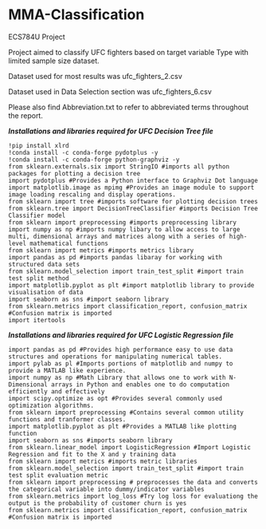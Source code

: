 # MMA-Classification
ECS784U Project

Project aimed to classify UFC fighters based on target variable Type with limited sample size dataset.

Dataset used for most results was ufc_fighters_2.csv

Dataset used in Data Selection section was ufc_fighters_6.csv

Please also find Abbreviation.txt to refer to abbreviated terms throughout the report.

***Installations and libraries required for UFC Decision Tree file***
```
!pip install xlrd
!conda install -c conda-forge pydotplus -y
!conda install -c conda-forge python-graphviz -y
from sklearn.externals.six import StringIO #imports all python packages for plotting a decision tree
import pydotplus #Provides a Python interface to Graphviz Dot language
import matplotlib.image as mpimg #Provides an image module to support image loading rescaling and display operations.
from sklearn import tree #imports software for plotting decision trees
from sklearn.tree import DecisionTreeClassifier #imports Decision Tree Classifier model
from sklearn import preprocessing #imports preprocessing library
import numpy as np #imports numpy libary to allow access to large multi, dimensional arrays and matrices along with a series of high-level mathematical functions
from sklearn import metrics #imports metrics library
import pandas as pd #imports pandas libaray for working with structured data sets
from sklearn.model_selection import train_test_split #import train test split method
import matplotlib.pyplot as plt #import matplotlib library to provide visualisation of data
import seaborn as sns #import seaborn library
from sklearn.metrics import classification_report, confusion_matrix #Confusion matrix is imported
import itertools
```

***Installations and libraries required for UFC Logistic Regression file***
```
import pandas as pd #Provides high performance easy to use data structures and operations for manipulating numerical tables.
import pylab as pl #Imports portions of matplotlib and numpy to provide a MATLAB like experience.
import numpy as np #Math Library that allows one to work with N-Dimensional arrays in Python and enables one to do computation efficiently and effectively
import scipy.optimize as opt #Provides several commonly used optimization algorithms.
from sklearn import preprocessing #Contains several common utility functions and tranformer classes.
import matplotlib.pyplot as plt #Provides a MATLAB like plotting function
import seaborn as sns #imports seaborn library
from sklearn.linear_model import LogisticRegression #Import Logistic Regression and fit to the X and y training data
from sklearn import metrics #imports metric libraries
from sklearn.model_selection import train_test_split #import train test split evaluation metric
from sklearn import preprocessing # preprocesses the data and converts the categorical variable into dummy/indicator variables
from sklearn.metrics import log_loss #Try log loss for evaluationg the output is the probability of customer churn is yes
from sklearn.metrics import classification_report, confusion_matrix #Confusion matrix is imported
```


